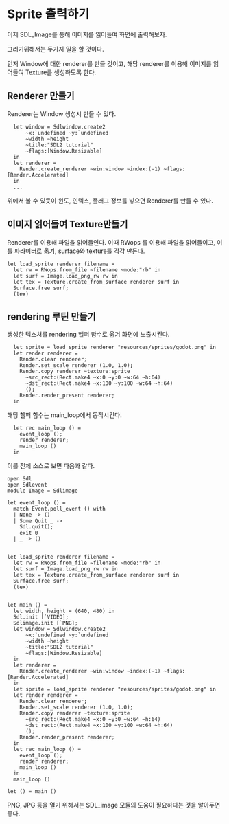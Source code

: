 # Sprite 출력하기

이제 SDL_Image를 통해 이미지를 읽어들여 화면에 출력해보자.

그러기위해서는 두가지 일을 할 것이다.

먼저 Window에 대한 renderer를 만들 것이고, 해당 renderer를 이용해
이미지를 읽어들여 Texture를 생성하도록 한다.

## Renderer 만들기 

Renderer는 Window 생성시 만들 수 있다.

```
  let window = Sdlwindow.create2
      ~x:`undefined ~y:`undefined
      ~width ~height
      ~title:"SDL2 tutorial"
      ~flags:[Window.Resizable]
  in
  let renderer =
    Render.create_renderer ~win:window ~index:(-1) ~flags:[Render.Accelerated]
  in
  ...
```

위에서 볼 수 있듯이 윈도, 인덱스, 플래그 정보를 넣으면 Renderer를 만들 수 있다.

## 이미지 읽어들여 Texture만들기

Renderer를 이용해 파일을 읽어들인다. 이때 RWops 를 이용해 파일을
읽어들이고, 이를 파라미터로 옮겨, surface와 texture를 각각 만든다.

```
let load_sprite renderer filename =
  let rw = RWops.from_file ~filename ~mode:"rb" in
  let surf = Image.load_png_rw rw in
  let tex = Texture.create_from_surface renderer surf in
  Surface.free surf;
  (tex)
```

## rendering 루틴 만들기

생성한 텍스쳐를 rendering 헬퍼 함수로 옮겨 화면에 노출시킨다.

```
  let sprite = load_sprite renderer "resources/sprites/godot.png" in
  let render renderer =
    Render.clear renderer;
    Render.set_scale renderer (1.0, 1.0);
    Render.copy renderer ~texture:sprite
      ~src_rect:(Rect.make4 ~x:0 ~y:0 ~w:64 ~h:64)
      ~dst_rect:(Rect.make4 ~x:100 ~y:100 ~w:64 ~h:64)
      ();
    Render.render_present renderer;
  in
```

해당 헬퍼 함수는 main_loop에서 동작시킨다.

```
  let rec main_loop () =
    event_loop ();
    render renderer;
    main_loop ()
  in
```

이를 전체 소스로 보면 다음과 같다.

```
open Sdl
open Sdlevent
module Image = Sdlimage

let event_loop () =
  match Event.poll_event () with
  | None -> ()
  | Some Quit _ ->
    Sdl.quit();
    exit 0
  | _ -> ()


let load_sprite renderer filename =
  let rw = RWops.from_file ~filename ~mode:"rb" in
  let surf = Image.load_png_rw rw in
  let tex = Texture.create_from_surface renderer surf in
  Surface.free surf;
  (tex)
  

let main () =
  let width, height = (640, 480) in
  Sdl.init [`VIDEO];
  Sdlimage.init [`PNG];
  let window = Sdlwindow.create2
      ~x:`undefined ~y:`undefined
      ~width ~height
      ~title:"SDL2 tutorial"
      ~flags:[Window.Resizable]
  in
  let renderer =
    Render.create_renderer ~win:window ~index:(-1) ~flags:[Render.Accelerated]
  in
  let sprite = load_sprite renderer "resources/sprites/godot.png" in
  let render renderer =
    Render.clear renderer;
    Render.set_scale renderer (1.0, 1.0);
    Render.copy renderer ~texture:sprite
      ~src_rect:(Rect.make4 ~x:0 ~y:0 ~w:64 ~h:64)
      ~dst_rect:(Rect.make4 ~x:100 ~y:100 ~w:64 ~h:64)
      ();
    Render.render_present renderer;
  in
  let rec main_loop () =
    event_loop ();
    render renderer;
    main_loop ()
  in
  main_loop ()

let () = main ()
```

PNG, JPG 등을 열기 위해서는 SDL_image 모듈의 도움이 필요하다는 것을
알아두면 좋다.
